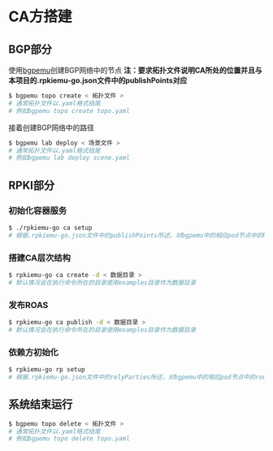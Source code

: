 # CA方搭建

## BGP部分
使用[bgpemu](https://github.com/V3rgilius/bgpemu)创建BGP网络中的节点
**注：要求拓扑文件说明CA所处的位置并且与本项目的.rpkiemu-go.json文件中的publishPoints对应**
```bash
$ bgpemu topo create < 拓扑文件 >
# 通常拓扑文件以.yaml格式结尾
# 例如bgpemu topo create topo.yaml
```
接着创建BGP网络中的路径
```bash
$ bgpemu lab deploy < 场景文件 >
# 通常拓扑文件以.yaml格式结尾
# 例如bgpemu lab deploy scene.yaml
```

## RPKI部分

### 初始化容器服务
```bash
$ ./rpkiemu-go ca setup
# 根据.rpkiemu-go.json文件中的publishPoints所述，对bgpemu中的相应pod节点中的krill容器进行初始化

```

### 搭建CA层次结构
```bash
$ rpkiemu-go ca create -d < 数据目录 >
# 默认情况会在执行命令所在的目录使用examples目录作为数据目录
```

### 发布ROAS
```bash
$ rpkiemu-go ca publish -d < 数据目录 >
# 默认情况会在执行命令所在的目录使用examples目录作为数据目录
```

### 依赖方初始化
```bash
$ rpkiemu-go rp setup
# 根据.rpkiemu-go.json文件中的relyParties所述，对bgpemu中的相应pod节点中的routinator容器进行初始化
```

### 
## 系统结束运行
```bash
$ bgpemu topo delete < 拓扑文件 >
# 通常拓扑文件以.yaml格式结尾
# 例如bgpemu topo delete topo.yaml
```